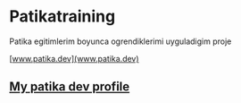 # Patikatraining
Patika egitimlerim boyunca ogrendiklerimi uyguladigim proje

[www.patika.dev](www.patika.dev)

##  [My patika dev profile](https://app.patika.dev/predetor)

